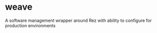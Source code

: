 # weave
A software management wrapper around Rez with ability to configure for production environments

